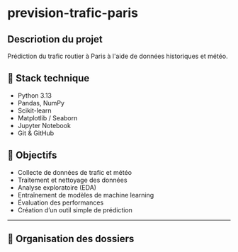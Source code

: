 # prevision-trafic-paris

## Descriotion du projet
Prédiction du trafic routier à Paris à l'aide de données historiques et météo.

## 🧰 Stack technique

- Python 3.13
- Pandas, NumPy
- Scikit-learn
- Matplotlib / Seaborn
- Jupyter Notebook
- Git & GitHub

## 🎯 Objectifs

- Collecte de données de trafic et météo
- Traitement et nettoyage des données
- Analyse exploratoire (EDA)
- Entraînement de modèles de machine learning
- Évaluation des performances
- Création d’un outil simple de prédiction

---

## 📁 Organisation des dossiers
